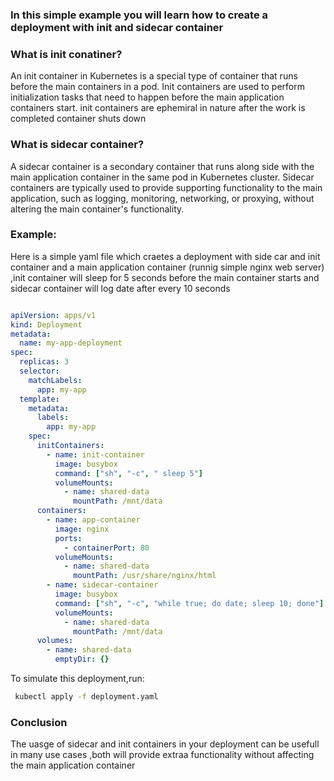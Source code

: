 ### In this simple example you will learn how to create a deployment with init and sidecar container

### What is init conatiner?
 An init container in Kubernetes is a special type of container that runs before the main containers in a pod. Init containers are used to perform initialization tasks that need to happen before the main application containers start. init containers are ephemiral in nature after the work is completed container shuts down

### What is sidecar container?
 A sidecar container is a secondary container that runs along side  with the main application container in the same pod in Kubernetes cluster. Sidecar containers are typically used to provide supporting functionality to the main application, such as logging, monitoring, networking, or proxying, without altering the main container's functionality. 

### Example:

Here is a simple yaml file which craetes a deployment with side car and init container and a main application container (runnig simple nginx web server) ,init container will sleep for 5 seconds before the main container starts and sidecar container will log date after every 10 seconds

```yaml

apiVersion: apps/v1
kind: Deployment
metadata:
  name: my-app-deployment
spec:
  replicas: 3
  selector:
    matchLabels:
      app: my-app
  template:
    metadata:
      labels:
        app: my-app
    spec:
      initContainers:
        - name: init-container
          image: busybox
          command: ["sh", "-c", " sleep 5"]
          volumeMounts:
            - name: shared-data
              mountPath: /mnt/data
      containers:
        - name: app-container
          image: nginx
          ports:
            - containerPort: 80
          volumeMounts:
            - name: shared-data
              mountPath: /usr/share/nginx/html
        - name: sidecar-container
          image: busybox
          command: ["sh", "-c", "while true; do date; sleep 10; done"]
          volumeMounts:
            - name: shared-data
              mountPath: /mnt/data
      volumes:
        - name: shared-data
          emptyDir: {}
  ```
To simulate this deployment,run:
 ```bash
  kubectl apply -f deployment.yaml
  ```

### Conclusion
 The uasge of sidecar and init containers in your deployment can be usefull in many use cases ,both will provide extraa functionality without affecting the main application container           